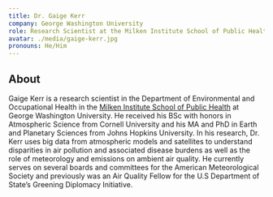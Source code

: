 ```yaml
---
title: Dr. Gaige Kerr
company: George Washington University
role: Research Scientist at the Milken Institute School of Public Health
avatar: ./media/gaige-kerr.jpg
pronouns: He/Him
---
```

## About

Gaige Kerr is a research scientist in the Department of Environmental and Occupational Health in the [Milken Institute School of Public Health](https://publichealth.gwu.edu/departments/environmental-and-occupational-health) at George Washington University. He received his BSc with honors in Atmospheric Science from Cornell University and his MA and PhD in Earth and Planetary Sciences from Johns Hopkins University. In his research, Dr. Kerr uses big data from atmospheric models and satellites to understand disparities in air pollution and associated disease burdens as well as the role of meteorology and emissions on ambient air quality. He currently serves on several boards and committees for the American Meteorological Society and previously was an Air Quality Fellow for the U.S Department of State’s Greening Diplomacy Initiative. 